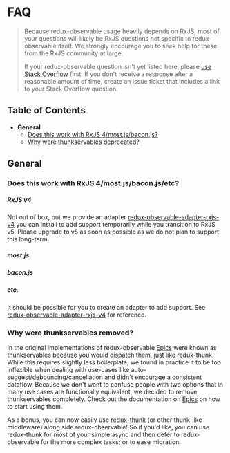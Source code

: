 # FAQ

> Because redux-observable usage heavily depends on RxJS, most of your questions will likely be RxJS questions not specific to redux-observable itself. We strongly encourage you to seek help for these from the RxJS community at large.
> 
> If your redux-observable question isn't yet listed here, please [use Stack Overflow](http://stackoverflow.com/questions/tagged/redux-observable) first. If you don't receive a response after a reasonable amount of time, create an issue ticket that includes a link to your Stack Overflow question.

## Table of Contents

- **General**
  - [Does this work with RxJS 4/most.js/bacon.js?](#general-rxjs-v4)
  - [Why were thunkservables deprecated?](#general-thunkservables-deprecated)

## General

<a id="general-rxjs-v4"></a>
### Does this work with RxJS 4/most.js/bacon.js/etc? 

##### RxJS v4

Not out of box, but we provide an adapter [redux-observable-adapter-rxjs-v4](https://github.com/redux-observable/redux-observable-adapter-rxjs-v4) you can install to add support temporarily while you transition to RxJS v5. Please upgrade to v5 as soon as possible as we do not plan to support this long-term.

##### most.js
##### bacon.js
##### etc.

It should be possible for you to create an adapter to add support. See [redux-observable-adapter-rxjs-v4](https://github.com/redux-observable/redux-observable-adapter-rxjs-v4) for reference.

<a id="miscellaneous-thunkservables-deprecated"></a>
<a id="why-were-thunkservables-removed"></a>
### Why were thunkservables removed?

In the original implementations of redux-observable [Epics](basics/Epics.md) were known as thunkservables because you would dispatch them, just like [redux-thunk](https://github.com/gaearon/redux-thunk). While this requires slightly less boilerplate, we found in practice it to be too inflexible when dealing with use-cases like auto-suggest/debouncing/cancellation and didn't encourage a consistent dataflow. Because we don't want to confuse people with two options that in many use cases are functionally equivalent, we decided to remove thunkservables completely. Check out the documentation on [Epics](basics/Epics.md) on how to start using them.

As a bonus, you can now easily use [redux-thunk](https://github.com/gaearon/redux-thunk) (or other thunk-like middleware) along side redux-observable! So if you'd like, you can use redux-thunk for most of your simple async and then defer to redux-observable for the more complex tasks; or to ease migration.
